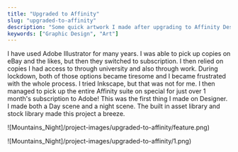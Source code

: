 ```yaml
---
title: "Upgraded to Affinity"
slug: "upgraded-to-affinity"
description: "Some quick artwork I made after upgrading to Affinity Designer"
keywords: ["Graphic Design", "Art"]
---
```


I have used Adobe Illustrator for many years. I was able to pick up copies on eBay and the likes, but then they switched to subscription. I then relied on copies I had access to through university and also through work. During lockdown, both of those options became tiresome and I became frustrated with the whole process. I tried Inkscape, but that was not for me. I then managed to pick up the entire Affinity suite on special for just over 1 month's subscription to Adobe! This was the first thing I made on Designer. I made both a Day scene and a night scene. The built in asset library and stock library made this project a breeze.

![Mountains_Night]/project-images/upgraded-to-affinity/feature.png)

![Mountains_Night]/project-images/upgraded-to-affinity/1.png)
